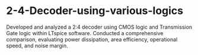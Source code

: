 # 2-4-Decoder-using-various-logics
Developed and analyzed a 2:4 decoder using CMOS logic and Transmission Gate logic within LTspice
software. Conducted a comprehensive comparison, evaluating power dissipation, area efficiency,
operational speed, and noise margin.
